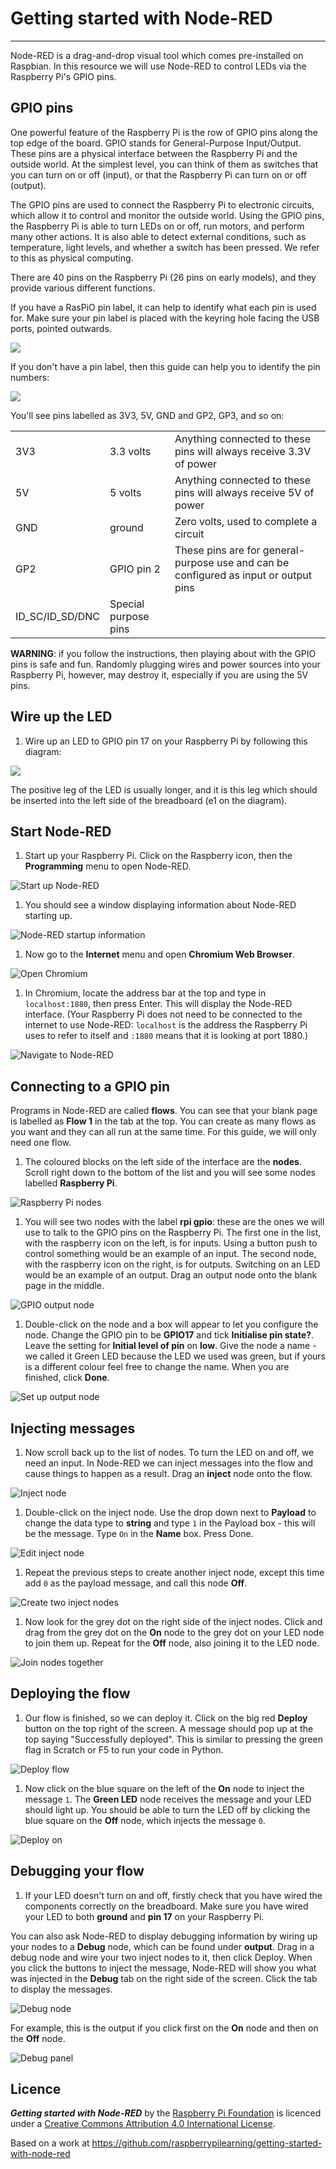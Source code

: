 

# Getting started with Node-RED
----------------------------------------------------------------------------------------------------

Node-RED is a drag-and-drop visual tool which comes pre-installed on Raspbian. In this resource we will use Node-RED to control LEDs via the Raspberry Pi's GPIO pins.

## GPIO pins

One powerful feature of the Raspberry Pi is the row of GPIO pins along the top edge of the board. GPIO stands for General-Purpose Input/Output. These pins are a physical interface between the Raspberry Pi and the outside world. At the simplest level, you can think of them as switches that you can turn on or off (input), or that the Raspberry Pi can turn on or off (output).

The GPIO pins are used to connect the Raspberry Pi to electronic circuits, which allow it to control and monitor the outside world. Using the GPIO pins, the Raspberry Pi is able to turn LEDs on or off, run motors, and perform many other actions. It is also able to detect external conditions, such as temperature, light levels, and whether a switch has been pressed. We refer to this as physical computing.

There are 40 pins on the Raspberry Pi (26 pins on early models), and they provide various different functions.

If you have a RasPiO pin label, it can help to identify what each pin is used for. Make sure your pin label is placed with the keyring hole facing the USB ports, pointed outwards.

![](images/raspio-ports.jpg)

If you don't have a pin label, then this guide can help you to identify the pin numbers:

![](images/pinout.png)

You'll see pins labelled as 3V3, 5V, GND and GP2, GP3, and so on:

|   |   |   |
|---|---|---|
| 3V3 | 3.3 volts | Anything connected to these pins will always receive 3.3V of power |
| 5V | 5 volts | Anything connected to these pins will always receive 5V of power |
| GND | ground | Zero volts, used to complete a circuit |
| GP2 | GPIO pin 2 | These pins are for general-purpose use and can be configured as input or output pins |
| ID_SC/ID_SD/DNC | Special purpose pins ||



**WARNING**: if you follow the instructions, then playing about with the GPIO pins is safe and fun. Randomly plugging wires and power sources into your Raspberry Pi, however, may destroy it, especially if you are using the 5V pins.

## Wire up the LED

1. Wire up an LED to GPIO pin 17 on your Raspberry Pi by following this diagram:

  ![](images/led-gpio17.png)

  The positive leg of the LED is usually longer, and it is this leg which should be inserted into the left side of the breadboard (e1 on the diagram).

## Start Node-RED

1. Start up your Raspberry Pi. Click on the Raspberry icon, then the **Programming** menu to open Node-RED.

  ![Start up Node-RED](images/start-nodered.png)

1. You should see a window displaying information about Node-RED starting up.

  ![Node-RED startup information](images/node-red-startup.png)

1. Now go to the **Internet** menu and open **Chromium Web Browser**.

  ![Open Chromium](images/start-chromium.png)

1. In Chromium, locate the address bar at the top and type in `localhost:1880`, then press Enter. This will display the Node-RED interface. (Your Raspberry Pi does not need to be connected to the internet to use Node-RED: `localhost` is the address the Raspberry Pi uses to refer to itself and `:1880` means that it is looking at port 1880.)

  ![Navigate to Node-RED](images/blank-node-red.png)

## Connecting to a GPIO pin

Programs in Node-RED are called **flows**. You can see that your blank page is labelled as **Flow 1** in the tab at the top. You can create as many flows as you want and they can all run at the same time. For this guide, we will only need one flow.

1. The coloured blocks on the left side of the interface are the **nodes**. Scroll right down to the bottom of the list and you will see some nodes labelled **Raspberry Pi**.

  ![Raspberry Pi nodes](images/raspberry-pi-nodes.png)

1. You will see two nodes with the label **rpi gpio**: these are the ones we will use to talk to the GPIO pins on the Raspberry Pi. The first one in the list, with the raspberry icon on the left, is for inputs. Using a button push to control something would be an example of an input. The second node, with the raspberry icon on the right, is for outputs. Switching on an LED would be an example of an output. Drag an output node onto the blank page in the middle.

  ![GPIO output node](images/drag-output-node.png)

1. Double-click on the node and a box will appear to let you configure the node. Change the GPIO pin to be **GPIO17** and tick **Initialise pin state?**. Leave the setting for **Initial level of pin** on **low**. Give the node a name - we called it Green LED because the LED we used was green, but if yours is a different colour feel free to change the name. When you are finished, click **Done**.

  ![Set up output node](images/set-up-output.png)

## Injecting messages

1. Now scroll back up to the list of nodes. To turn the LED on and off, we need an input. In Node-RED we can inject messages into the flow and cause things to happen as a result. Drag an **inject** node onto the flow.

  ![Inject node](images/inject-node.png)

1. Double-click on the inject node. Use the drop down next to **Payload** to change the data type to **string** and type `1` in the Payload box - this will be the message. Type `On` in the **Name** box. Press Done.

  ![Edit inject node](images/edit-inject.png)

1. Repeat the previous steps to create another inject node, except this time add `0` as the payload message, and call this node **Off**.

  ![Create two inject nodes](images/add-2-nodes.png)

1. Now look for the grey dot on the right side of the inject nodes. Click and drag from the grey dot on the **On** node to the grey dot on your LED node to join them up. Repeat for the **Off** node, also joining it to the LED node.

  ![Join nodes together](images/join-nodes.png)

## Deploying the flow

1. Our flow is finished, so we can deploy it. Click on the big red **Deploy** button on the top right of the screen. A message should pop up at the top saying "Successfully deployed". This is similar to pressing the green flag in Scratch or F5 to run your code in Python.

  ![Deploy flow](images/deploy.png)

1. Now click on the blue square on the left of the **On** node to inject the message `1`. The **Green LED** node receives the message and your LED should light up. You should be able to turn the LED off by clicking the blue square on the **Off** node, which injects the message `0`.

  ![Deploy on](images/deploy-on.png)

## Debugging your flow

1. If your LED doesn't turn on and off, firstly check that you have wired the components correctly on the breadboard. Make sure you have wired your LED to both **ground** and **pin 17** on your Raspberry Pi.

  You can also ask Node-RED to display debugging information by wiring up your nodes to a **Debug** node, which can be found under **output**. Drag in a debug node and wire your two inject nodes to it, then click Deploy. When you click the buttons to inject the message, Node-RED will show you what was injected in the **Debug** tab on the right side of the screen. Click the tab to display the messages.

  ![Debug node](images/debug-node.png)

  For example, this is the output if you click first on the **On** node and then on the **Off** node.

  ![Debug panel](images/debug-panel.png)
  
  ## Licence


***Getting started with Node-RED*** by the [Raspberry Pi Foundation](http://www.raspberrypi.org) is licenced under a [Creative Commons Attribution 4.0 International License](http://creativecommons.org/licenses/by-sa/4.0/).

Based on a work at https://github.com/raspberrypilearning/getting-started-with-node-red



